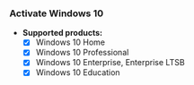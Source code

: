 ### Activate Windows 10 
- **Supported products:**
  - [x] Windows 10 Home
  - [x] Windows 10 Professional
  - [x] Windows 10 Enterprise, Enterprise LTSB
  - [x] Windows 10 Education
